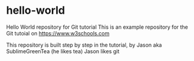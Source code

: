 # hello-world
Hello World repository for Git tutorial
This is an example repository for the Git tutoial on https://www.w3schools.com

This repository is built step by step in the tutorial, by Jason aka SublimeGreenTea (he likes tea)
Jason likes git 
